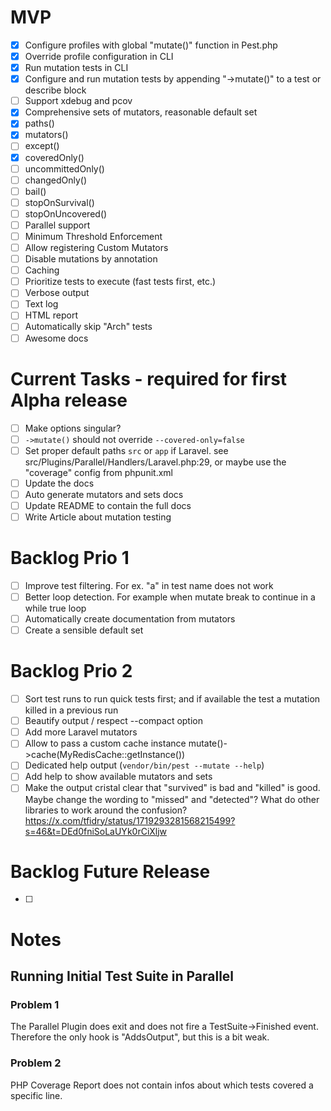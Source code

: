 # MVP
- [x] Configure profiles with global "mutate()" function in Pest.php
- [x] Override profile configuration in CLI
- [x] Run mutation tests in CLI
- [x] Configure and run mutation tests by appending "->mutate()" to a test or describe block
- [ ] Support xdebug and pcov
- [x] Comprehensive sets of mutators, reasonable default set
- [x] paths()
- [x] mutators()
- [ ] except()
- [x] coveredOnly()
- [ ] uncommittedOnly()
- [ ] changedOnly()
- [ ] bail()
- [ ] stopOnSurvival()
- [ ] stopOnUncovered()
- [ ] Parallel support
- [ ] Minimum Threshold Enforcement
- [ ] Allow registering Custom Mutators
- [ ] Disable mutations by annotation
- [ ] Caching
- [ ] Prioritize tests to execute (fast tests first, etc.)
- [ ] Verbose output
- [ ] Text log
- [ ] HTML report
- [ ] Automatically skip "Arch" tests
- [ ] Awesome docs

# Current Tasks - required for first Alpha release
- [ ] Make options singular?
- [ ] `->mutate()` should not override `--covered-only=false`
- [ ] Set proper default paths `src` or `app`  if Laravel. see src/Plugins/Parallel/Handlers/Laravel.php:29, or maybe use the "coverage" config from phpunit.xml
- [ ] Update the docs
- [ ] Auto generate mutators and sets docs
- [ ] Update README to contain the full docs
- [ ] Write Article about mutation testing

# Backlog Prio 1
- [ ] Improve test filtering. For ex. "a" in test name does not work
- [ ] Better loop detection. For example when mutate break to continue in a while true loop
- [ ] Automatically create documentation from mutators
- [ ] Create a sensible default set

# Backlog Prio 2
- [ ] Sort test runs to run quick tests first; and if available the test a mutation killed in a previous run
- [ ] Beautify output / respect --compact option
- [ ] Add more Laravel mutators
- [ ] Allow to pass a custom cache instance mutate()->cache(MyRedisCache::getInstance())
- [ ] Dedicated help output (`vendor/bin/pest --mutate --help`)
- [ ] Add help to show available mutators and sets
- [ ] Make the output cristal clear that "survived" is bad and "killed" is good. Maybe change the wording to "missed" and "detected"? What do other libraries to work around the confusion? https://x.com/tfidry/status/1719293281568215499?s=46&t=DEd0fniSoLaUYk0rCiXljw

# Backlog Future Release
- [ ] 

# Notes
## Running Initial Test Suite in Parallel
### Problem 1
The Parallel Plugin does exit and does not fire a TestSuite->Finished event. Therefore the only hook is "AddsOutput", but this is a bit weak.
### Problem 2
PHP Coverage Report does not contain infos about which tests covered a specific line.

